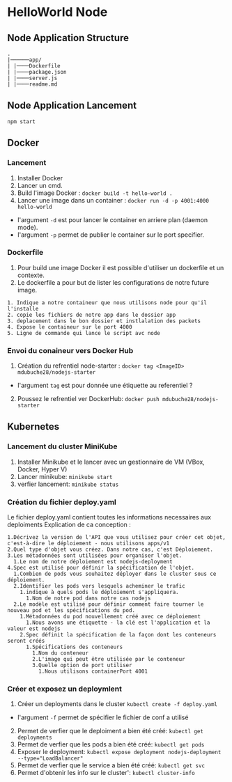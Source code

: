 # HelloWorld Node

## Node Application Structure 
```
.
|──────app/
| |────Dockerfile
| |────package.json
| |────server.js
| |────readme.md

```

## Node Application Lancement

```
npm start
```

## Docker 

### Lancement 

1. Installer Docker
2. Lancer un cmd.
3. Build l'image Docker : `docker build -t hello-world .`
4. Lancer une image dans un container : `docker run -d -p 4001:4000 hello-world`
  - l'argument `-d` est pour lancer le container en arriere plan (daemon mode).
  - l'argument `-p` permet de publier le container sur le port specifier.

### Dockerfile

1. Pour build une image Docker il est possible d'utiliser un dockerfile et un contexte.
2. Le dockerfile a pour but de lister les configurations de notre future image.  


```
1. Indique a notre containeur que nous utilisons node pour qu'il l'installe
2. copie les fichiers de notre app dans le dossier app 
3. deplacement dans le bon dossier et instlalation des packets
4. Expose le containeur sur le port 4000
5. Ligne de commande qui lance le script avc node
```

### Envoi du conaineur vers Docker Hub

1. Création du refrentiel node-starter : `docker tag <ImageID> mdubuche28/nodejs-starter`
  - l'argument `tag` est pour donnée une étiquette au referentiel ?

2. Poussez le refrentiel ver DockerHub: `docker push mdubuche28/nodejs-starter`

## Kubernetes

### Lancement du cluster MiniKube
1. Installer Minikube et le lancer avec un gestionnaire de VM (VBox, Docker, Hyper V)
2. Lancer minikube: `minikube start` 
3. verfier lancement: `minikube status`

### Création du fichier deploy.yaml

Le fichier deploy.yaml contient toutes les informations necessaires aux deploiments 
Explication de ca conception : 

```
1.Décrivez la version de l'API que vous utilisez pour créer cet objet, c'est-à-dire le déploiement - nous utilisons apps/v1
2.Quel type d'objet vous créez. Dans notre cas, c'est Déploiement.
3.Les métadonnées sont utilisées pour organiser l'objet.
  1.Le nom de notre déploiement est nodejs-deployment
4.Spec est utilisé pour définir la spécification de l'objet.
  1.Combien de pods vous souhaitez déployer dans le cluster sous ce déploiement.
  2.Identifier les pods vers lesquels acheminer le trafic
    1.indique à quels pods le déploiement s'appliquera.
      1.Nom de notre pod dans notre cas nodejs
  2.Le modèle est utilisé pour définir comment faire tourner le nouveau pod et les spécifications du pod.
    1.Métadonnées du pod nouvellement créé avec ce déploiement
      1.Nous avons une étiquette - la clé est l'application et la valeur est nodejs
    2.Spec définit la spécification de la façon dont les conteneurs seront créés
      1.Spécifications des conteneurs
        1.Nom du conteneur
        2.L'image qui peut être utilisée par le conteneur
        3.Quelle option de port utiliser
          1.Nous utilisons containerPort 4001
```

### Créer et exposez un deploymlent 

1. Créer un deployments dans le cluster `kubectl create -f deploy.yaml`
  - l'argument `-f` permet de spécifier le fichier de conf a utilisé 
2. Permet de verfier que le deploiment a bien été créé: `kubectl get deployments`
3. Permet de verfier que les pods a bien été créé: `kubectl get pods`
4. Exposer le deployment: `kubectl expose deployment nodejs-deployment --type="LoadBalancer"`
5. Permet de verfier que le service a bien été créé: `kubectl get svc`
5. Permet d'obtenir les info sur le cluster': `kubectl cluster-info`
